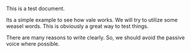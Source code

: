 This is a test document.

Its a simple example to see how vale works. We will try to utilize some weasel words.
This is obviously a great way to test things.

There are many reasons to write clearly. So, we should avoid the passive voice where possible.
